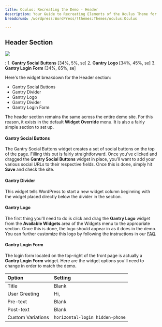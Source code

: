 ```yaml
---
title: Oculus: Recreating the Demo - Header
description: Your Guide to Recreating Elements of the Oculus Theme for WordPress
breadcrumb: /wordpress:WordPress/!themes:Themes/oculus:Oculus

---
```


Header Section
-----
![][demo]

:	1. **Gantry Social Buttons** [34%, 5%, se]
	2. **Gantry Logo** [34%, 45%, se]
	3. **Gantry Login Form** [34%, 65%, se]

Here's the widget breakdown for the Header section:

* Gantry Social Buttons
* Gantry Divider
* Gantry Logo
* Gantry Divider
* Gantry Login Form

The header section remains the same across the entire demo site. For this reason, it exists in the default **Widget Override** menu. It is also a fairly simple section to set up.

#### Gantry Social Buttons

The Gantry Social Buttons widget creates a set of social buttons on the top of the page. Filling this out is fairly straightforward. Once you've clicked and dragged the **Gantry Social Buttons** widget in place, you'll want to add your various social URLs to their respective fields. Once this is done, simply hit **Save** and check the site.

#### Gantry Divider

This widget tells WordPress to start a new widget column beginning with the widget placed directly below the divider in the section.

#### Gantry Logo

The first thing you'll need to do is click and drag the **Gantry Logo** widget from the **Available Widgets** area of the Widgets menu to the appropriate section. Once this is done, the logo should appear in as it does in the demo. You can further customize this logo by following the instructions in our [FAQ][faq].

#### Gantry Login Form

The login form located on the top-right of the front page is actually a **Gantry Login Form** widget. Here are the widget options you'll need to change in order to match the demo.

| Option            | Setting                         |  
| :---------------- | :------------------------------ |  
| Title             | Blank                           |  
| User Greeting     | Hi,                             |  
| Pre-text          | Blank                           |  
| Post-text         | Blank                           |  
| Custom Variations | `horizontal-login hidden-phone` |  


[demo]: assets/demo_1.jpeg
[faq]: faq.md